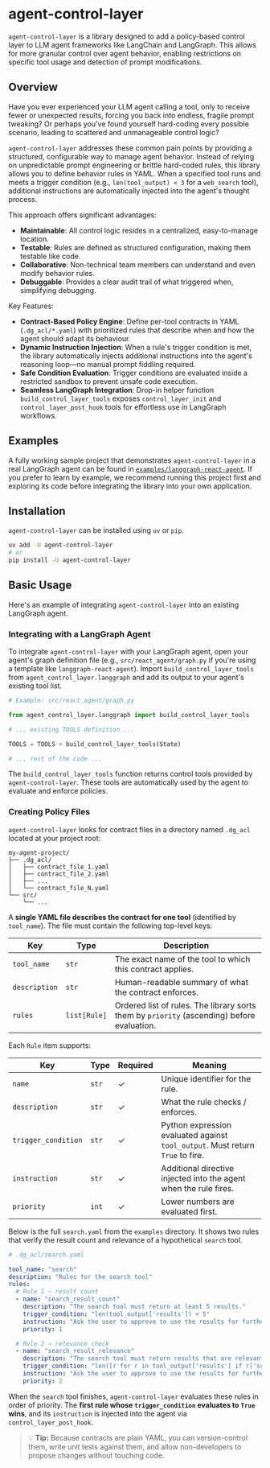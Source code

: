 # agent-control-layer

`agent-control-layer` is a library designed to add a policy-based control layer to LLM agent frameworks like LangChain and LangGraph. This allows for more granular control over agent behavior, enabling restrictions on specific tool usage and detection of prompt modifications.

## Overview

Have you ever experienced your LLM agent calling a tool, only to receive fewer or unexpected results, forcing you back into endless, fragile prompt tweaking? Or perhaps you've found yourself hard-coding every possible scenario, leading to scattered and unmanageable control logic?

`agent-control-layer` addresses these common pain points by providing a structured, configurable way to manage agent behavior. Instead of relying on unpredictable prompt engineering or brittle hard-coded rules, this library allows you to define behavior rules in YAML. When a specified tool runs and meets a trigger condition (e.g., `len(tool_output) < 3` for a `web_search` tool), additional instructions are automatically injected into the agent's thought process.

This approach offers significant advantages:
- **Maintainable**: All control logic resides in a centralized, easy-to-manage location.
- **Testable**: Rules are defined as structured configuration, making them testable like code.
- **Collaborative**: Non-technical team members can understand and even modify behavior rules.
- **Debuggable**: Provides a clear audit trail of what triggered when, simplifying debugging.

Key Features:
- **Contract-Based Policy Engine**: Define per-tool contracts in YAML (`.dg_acl/*.yaml`) with prioritized rules that describe when and how the agent should adapt its behaviour.
- **Dynamic Instruction Injection**: When a rule's trigger condition is met, the library automatically injects additional instructions into the agent's reasoning loop—no manual prompt fiddling required.
- **Safe Condition Evaluation**: Trigger conditions are evaluated inside a restricted sandbox to prevent unsafe code execution.
- **Seamless LangGraph Integration**: Drop-in helper function `build_control_layer_tools` exposes `control_layer_init` and `control_layer_post_hook` tools for effortless use in LangGraph workflows.

## Examples

A fully working sample project that demonstrates `agent-control-layer` in a real LangGraph agent can be found in [`examples/langgraph-react-agent`](./examples/langgraph-react-agent).
If you prefer to learn by example, we recommend running this project first and exploring its code before integrating the library into your own application.

## Installation

`agent-control-layer` can be installed using `uv` or `pip`.

```bash
uv add -U agent-control-layer
# or
pip install -U agent-control-layer
```

## Basic Usage

Here's an example of integrating `agent-control-layer` into an existing LangGraph agent.

### Integrating with a LangGraph Agent

To integrate `agent-control-layer` with your LangGraph agent, open your agent's graph definition file (e.g., `src/react_agent/graph.py` if you're using a template like `langgraph-react-agent`). Import `build_control_layer_tools` from `agent_control_layer.langgraph` and add its output to your agent's existing tool list.

```python
# Example: src/react_agent/graph.py

from agent_control_layer.langgraph import build_control_layer_tools

# ... existing TOOLS definition ...

TOOLS = TOOLS + build_control_layer_tools(State)

# ... rest of the code ...
```

The `build_control_layer_tools` function returns control tools provided by `agent-control-layer`. These tools are automatically used by the agent to evaluate and enforce policies.

### Creating Policy Files

`agent-control-layer` looks for contract files in a directory named `.dg_acl` located at your project root:

```
my-agent-project/
├── .dg_acl/
│   ├── contract_file_1.yaml
│   ├── contract_file_2.yaml
│   ├── ...
│   └── contract_file_N.yaml
└── src/
    └── ...
```

A **single YAML file describes the contract for one tool** (identified by `tool_name`).
The file must contain the following top-level keys:

| Key | Type | Description |
|-----|------|-------------|
| `tool_name` | `str` | The exact name of the tool to which this contract applies. |
| `description` | `str` | Human-readable summary of what the contract enforces. |
| `rules` | `list[Rule]` | Ordered list of rules. The library sorts them by `priority` (ascending) before evaluation. |

Each `Rule` item supports:

| Key | Type | Required | Meaning |
|-----|------|----------|---------|
| `name` | `str` | ✓ | Unique identifier for the rule. |
| `description` | `str` | ✓ | What the rule checks / enforces. |
| `trigger_condition` | `str` | ✓ | Python expression evaluated against `tool_output`. Must return `True` to fire. |
| `instruction` | `str` | ✓ | Additional directive injected into the agent when the rule fires. |
| `priority` | `int` | ✓ | Lower numbers are evaluated first. |

Below is the full `search.yaml` from the `examples` directory. It shows two rules that verify the result count and relevance of a hypothetical `search` tool.

```yaml
# .dg_acl/search.yaml

tool_name: "search"
description: "Rules for the search tool"
rules:
  # Rule 1 – result count
  - name: "search_result_count"
    description: "The search tool must return at least 5 results."
    trigger_condition: "len(tool_output['results']) < 5"
    instruction: "Ask the user to approve to use the results for further steps."
    priority: 1

  # Rule 2 – relevance check
  - name: "search_result_relevance"
    description: "The search tool must return results that are relevant to the user's query."
    trigger_condition: "len([r for r in tool_output['results'] if r['score'] >= 0.5]) < 5"
    instruction: "Ask the user to approve to use the results for further steps."
    priority: 2
```

When the `search` tool finishes, `agent-control-layer` evaluates these rules in order of priority. The **first rule whose `trigger_condition` evaluates to `True` wins**, and its `instruction` is injected into the agent via `control_layer_post_hook`.

> 💡 **Tip:** Because contracts are plain YAML, you can version-control them, write unit tests against them, and allow non-developers to propose changes without touching code.
